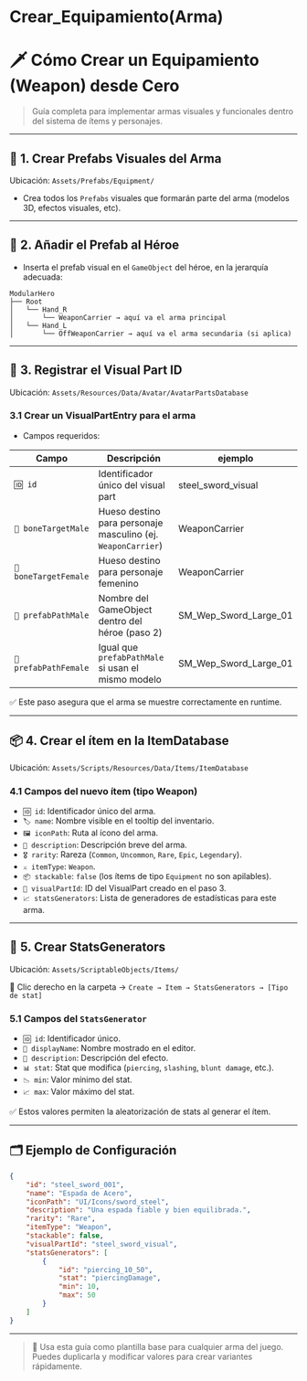 # Crear_Equipamiento(Arma)

# 🗡️ Cómo Crear un Equipamiento (Weapon) desde Cero

> Guía completa para implementar armas visuales y funcionales dentro del sistema de ítems y personajes.
> 

---

## 🧱 1. Crear Prefabs Visuales del Arma

Ubicación: `Assets/Prefabs/Equipment/`

- Crea todos los `Prefabs` visuales que formarán parte del arma (modelos 3D, efectos visuales, etc).

---

## 🧩 2. Añadir el Prefab al Héroe

- Inserta el prefab visual en el `GameObject` del héroe, en la jerarquía adecuada:

```
ModularHero
├── Root
│   └── Hand_R
│       └── WeaponCarrier → aquí va el arma principal
│   └── Hand_L
│       └── OffWeaponCarrier → aquí va el arma secundaria (si aplica)
```

---

## 🧾 3. Registrar el Visual Part ID

Ubicación: `Assets/Resources/Data/Avatar/AvatarPartsDatabase`

### 3.1 Crear un VisualPartEntry para el arma

- Campos requeridos:

| Campo | Descripción | ejemplo |
| --- | --- | --- |
| `🆔 id` | Identificador único del visual part | steel_sword_visual |
| `🦴 boneTargetMale` | Hueso destino para personaje masculino (ej. `WeaponCarrier`) | WeaponCarrier |
| `🦴 boneTargetFemale` | Hueso destino para personaje femenino | WeaponCarrier |
| `🧩 prefabPathMale` | Nombre del GameObject dentro del héroe (paso 2) | SM_Wep_Sword_Large_01 |
| `🧩 prefabPathFemale` | Igual que `prefabPathMale` si usan el mismo modelo | SM_Wep_Sword_Large_01 |

✅ Este paso asegura que el arma se muestre correctamente en runtime.

---

## 📦 4. Crear el ítem en la ItemDatabase

Ubicación: `Assets/Scripts/Resources/Data/Items/ItemDatabase`

### 4.1 Campos del nuevo ítem (tipo Weapon)

- `🆔 id`: Identificador único del arma.
- `🏷️ name`: Nombre visible en el tooltip del inventario.
- `🖼️ iconPath`: Ruta al ícono del arma.
- `🧾 description`: Descripción breve del arma.
- `🎖️ rarity`: Rareza (`Common`, `Uncommon`, `Rare`, `Epic`, `Legendary`).
- `⚔️ itemType`: `Weapon`.
- `📦 stackable`: `false` (los ítems de tipo `Equipment` no son apilables).
- `🧩 visualPartId`: ID del VisualPart creado en el paso 3.
- `📈 statsGenerators`: Lista de generadores de estadísticas para este arma.

---

## 🧪 5. Crear StatsGenerators

Ubicación: `Assets/ScriptableObjects/Items/`

📌 Clic derecho en la carpeta → `Create → Item → StatsGenerators → [Tipo de stat]`

### 5.1 Campos del `StatsGenerator`

- `🆔 id`: Identificador único.
- `📝 displayName`: Nombre mostrado en el editor.
- `🧾 description`: Descripción del efecto.
- `📊 stat`: Stat que modifica (`piercing`, `slashing`, `blunt damage`, etc.).
- `📉 min`: Valor mínimo del stat.
- `📈 max`: Valor máximo del stat.

✅ Estos valores permiten la aleatorización de stats al generar el ítem.

---

## 🗂️ Ejemplo de Configuración

```json
{
    "id": "steel_sword_001",
    "name": "Espada de Acero",
    "iconPath": "UI/Icons/sword_steel",
    "description": "Una espada fiable y bien equilibrada.",
    "rarity": "Rare",
    "itemType": "Weapon",
    "stackable": false,
    "visualPartId": "steel_sword_visual",
    "statsGenerators": [
        {
            "id": "piercing_10_50",
            "stat": "piercingDamage",
            "min": 10,
            "max": 50
        }
    ]
}
```

---

> 🧠 Usa esta guía como plantilla base para cualquier arma del juego. Puedes duplicarla y modificar valores para crear variantes rápidamente.
>